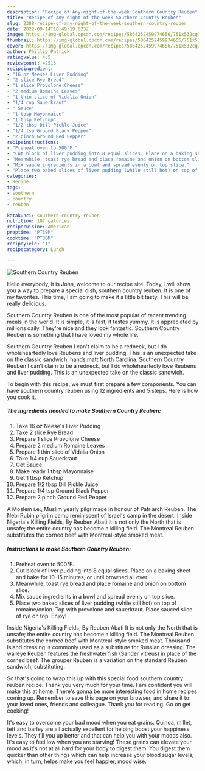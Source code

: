 ```yaml
---
description: "Recipe of Any-night-of-the-week Southern Country Reuben"
title: "Recipe of Any-night-of-the-week Southern Country Reuben"
slug: 2388-recipe-of-any-night-of-the-week-southern-country-reuben
date: 2022-09-14T18:49:19.623Z
image: https://img-global.cpcdn.com/recipes/5864252459974656/751x532cq70/southern-country-reuben-recipe-main-photo.jpg
thumbnail: https://img-global.cpcdn.com/recipes/5864252459974656/751x532cq70/southern-country-reuben-recipe-main-photo.jpg
cover: https://img-global.cpcdn.com/recipes/5864252459974656/751x532cq70/southern-country-reuben-recipe-main-photo.jpg
author: Phillip Patrick
ratingvalue: 4.5
reviewcount: 42515
recipeingredient:
- "16 oz Neeses Liver Pudding"
- "2 slice Rye Bread"
- "1 slice Provolone Cheese"
- "2 medium Romaine Leaves"
- "1 thin slice of Vidalia Onion"
- "1/4 cup Sauerkraut"
- " Sauce"
- "1 tbsp Mayonnaise"
- "1 tbsp Ketchup"
- "1/2 tbsp Dill Pickle Juice"
- "1/4 tsp Ground Black Pepper"
- "2 pinch Ground Red Pepper"
recipeinstructions:
- "Preheat oven to 500°F."
- "Cut block of liver pudding into 8 equal slices. Place on a baking sheet and bake for 10-15 minutes, or until browned all over."
- "Meanwhile, toast rye bread and place romaine and onion on bottom slice."
- "Mix sauce ingredients in a bowl and spread evenly on top slice."
- "Place two baked slices of liver pudding (while still hot) on top of romaine/onion. Top with provolone and sauerkraut. Place sauced slice of rye on top. Enjoy!"
categories:
- Recipe
tags:
- southern
- country
- reuben

katakunci: southern country reuben 
nutrition: 107 calories
recipecuisine: American
preptime: "PT39M"
cooktime: "PT30M"
recipeyield: "1"
recipecategory: Lunch

---
```



![Southern Country Reuben](https://img-global.cpcdn.com/recipes/5864252459974656/751x532cq70/southern-country-reuben-recipe-main-photo.jpg)

Hello everybody, it is John, welcome to our recipe site. Today, I will show you a way to prepare a special dish, southern country reuben. It is one of my favorites. This time, I am going to make it a little bit tasty. This will be really delicious.

Southern Country Reuben is one of the most popular of recent trending meals in the world. It is simple, it is fast, it tastes yummy. It is appreciated by millions daily. They're nice and they look fantastic. Southern Country Reuben is something that I have loved my whole life.

Southern Country Reuben I can&#39;t claim to be a redneck, but I do wholeheartedly love Reubens and liver pudding. This is an unexpected take on the classic sandwich. hands.matt North Carolina. Southern Country Reuben I can&#39;t claim to be a redneck, but I do wholeheartedly love Reubens and liver pudding. This is an unexpected take on the classic sandwich.


To begin with this recipe, we must first prepare a few components. You can have southern country reuben using 12 ingredients and 5 steps. Here is how you cook it.

<!--inarticleads1-->

##### The ingredients needed to make Southern Country Reuben:

1. Take 16 oz Neese&#39;s Liver Pudding
1. Take 2 slice Rye Bread
1. Prepare 1 slice Provolone Cheese
1. Prepare 2 medium Romaine Leaves
1. Prepare 1 thin slice of Vidalia Onion
1. Take 1/4 cup Sauerkraut
1. Get  Sauce
1. Make ready 1 tbsp Mayonnaise
1. Get 1 tbsp Ketchup
1. Prepare 1/2 tbsp Dill Pickle Juice
1. Prepare 1/4 tsp Ground Black Pepper
1. Prepare 2 pinch Ground Red Pepper


A Moslem i.e., Muslim yearly pilgrimage in honour of Patriarch Reuben. The Nebi Rubin pilgrim camp reminiscent of Israel&#39;s camp in the desert. Inside Nigeria&#39;s Killing Fields, By Reuben Abati It is not only the North that is unsafe; the entire country has become a killing field. The Montreal Reuben substitutes the corned beef with Montreal-style smoked meat. 

<!--inarticleads2-->

##### Instructions to make Southern Country Reuben:

1. Preheat oven to 500°F.
1. Cut block of liver pudding into 8 equal slices. Place on a baking sheet and bake for 10-15 minutes, or until browned all over.
1. Meanwhile, toast rye bread and place romaine and onion on bottom slice.
1. Mix sauce ingredients in a bowl and spread evenly on top slice.
1. Place two baked slices of liver pudding (while still hot) on top of romaine/onion. Top with provolone and sauerkraut. Place sauced slice of rye on top. Enjoy!


Inside Nigeria&#39;s Killing Fields, By Reuben Abati It is not only the North that is unsafe; the entire country has become a killing field. The Montreal Reuben substitutes the corned beef with Montreal-style smoked meat. Thousand Island dressing is commonly used as a substitute for Russian dressing. The walleye Reuben features the freshwater fish (Sander vitreus) in place of the corned beef. The grouper Reuben is a variation on the standard Reuben sandwich, substituting. 

So that's going to wrap this up with this special food southern country reuben recipe. Thank you very much for your time. I am confident you will make this at home. There's gonna be more interesting food in home recipes coming up. Remember to save this page on your browser, and share it to your loved ones, friends and colleague. Thank you for reading. Go on get cooking!

It's easy to overcome your bad mood when you eat grains. Quinoa, millet, teff and barley are all actually excellent for helping boost your happiness levels. They fill you up better and that can help you with your moods also. It's easy to feel low when you are starving! These grains can elevate your mood as it's not at all hard for your body to digest them. You digest them quicker than other things which can help increase your blood sugar levels, which, in turn, helps make you feel happier, mood wise.
